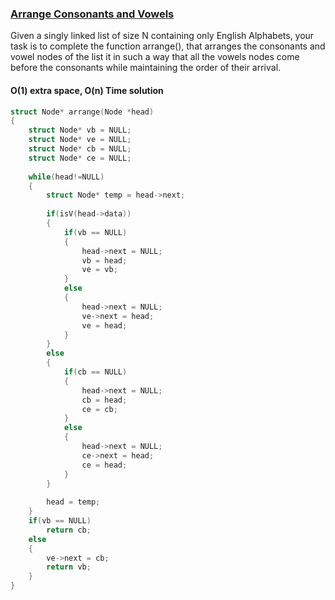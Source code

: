 ### [Arrange Consonants and Vowels](https://practice.geeksforgeeks.org/problems/arrange-consonants-and-vowels/1)

Given a singly linked list of size N containing only English Alphabets, your task is to complete the function arrange(), that arranges the consonants and vowel nodes of the list it in such a way that all the vowels nodes come before the consonants while maintaining the order of their arrival.

#### O(1) extra space, O(n) Time solution
```cpp 
struct Node* arrange(Node *head)
{
    struct Node* vb = NULL;
    struct Node* ve = NULL;
    struct Node* cb = NULL;
    struct Node* ce = NULL;
    
    while(head!=NULL)
    {
        struct Node* temp = head->next;
        
        if(isV(head->data))
        {
            if(vb == NULL)
            {
                head->next = NULL;
                vb = head;
                ve = vb;
            }
            else
            {
                head->next = NULL;
                ve->next = head;
                ve = head;
            }
        }
        else
        {
            if(cb == NULL)
            {
                head->next = NULL;
                cb = head;
                ce = cb;
            }
            else
            {
                head->next = NULL;
                ce->next = head;
                ce = head;
            }
        }
        
        head = temp;
    }
    if(vb == NULL)
        return cb;
    else
    {
        ve->next = cb;
        return vb;
    }
}
```